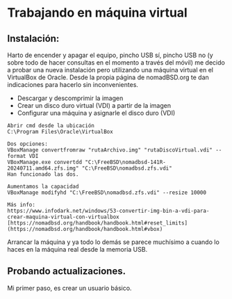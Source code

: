 # Trabajando en máquina virtual

## Instalación: 

Harto de encender y apagar el equipo, pincho USB sí, pincho USB no (y sobre todo de hacer consultas en el momento a través del móvil) me decido a probar una nueva instalación pero utilizando una máquina virtual en el VirtualBox de Oracle.
Desde la propia página de nomadBSD.org te dan indicaciones para hacerlo sin inconvenientes.
* Descargar y descomprimir la imagen
* Crear un disco duro virtual (VDI) a partir de la imagen
* Configurar una máquina y asignarle el disco duro (VDI)

```
Abrir cmd desde la ubicación 
C:\Program Files\Oracle\VirtualBox

Dos opciones:  
VBoxManage convertfromraw "rutaArchivo.img" "rutaDiscoVirtual.vdi" --format VDI
VBoxManage.exe convertdd "C:\FreeBSD\nomadbsd-141R-20240711.amd64.zfs.img" "C:\FreeBSD\nomadbsd.zfs.vdi"
Han funcionado las dos. 

Aumentamos la capacidad  
VBoxManage modifyhd "C:\FreeBSD\nomadbsd.zfs.vdi" --resize 10000

Más info:  
https://www.infodark.net/windows/53-convertir-img-bin-a-vdi-para-crear-maquina-virtual-con-virtualbox  
[https://nomadbsd.org/handbook/handbook.html#reset_limits](https://nomadbsd.org/handbook/handbook.html#vbox)
```

Arrancar la máquina y ya todo lo demás se parece muchísimo a cuando lo haces en la máquina real desde la memoria USB.

## Probando actualizaciones.

Mi primer paso, es crear un usuario básico.

